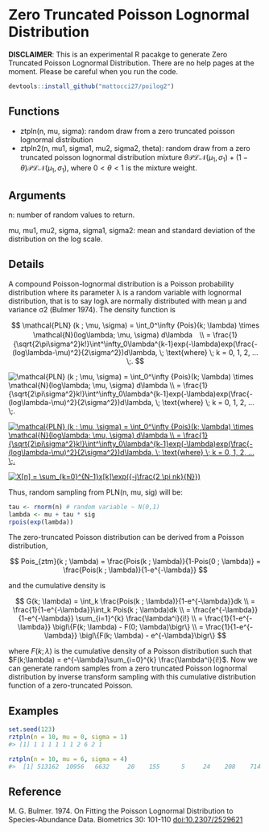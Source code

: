 # Zero Truncated Poisson Lognormal Distribution

**DISCLAIMER**: This is an experimental R pacakge to generate Zero Truncated Poisson Lognormal Distribution. There are no help pages at the moment. Please be careful when you run the code.

````r
devtools::install_github("mattocci27/poilog2")
````

## Functions
- ztpln(n, mu, sigma): random draw from a zero truncated poisson lognormal distribution
- ztpln2(n, mu1, sigma1, mu2, sigma2, theta): random draw from a zero truncated poisson lognormal distribution mixture $\theta \mathcal{PLN}(\mu_1, \sigma_1) + (1 -\theta) \mathcal{PLN}(\mu_1, \sigma_1)$, where $0 < \theta< 1$ is the mixture weight.

## Arguments
n: number of random values to return.  

mu, mu1, mu2, sigma, sigma1, sigma2: mean and standard deviation of the distribution on the log scale.

## Details

A compound Poisson-lognormal distribution is a Poisson probability distribution where its parameter λ is a random variable with lognormal distribution, that is to say logλ are normally distributed with mean μ and variance σ2 (Bulmer 1974). The density function is

$$
\mathcal{PLN} (k ; \mu, \sigma) = \int_0^\infty {Pois}(k; \lambda) \times \mathcal{N}(log\lambda; \mu, \sigma) d\lambda　\\
= \frac{1}{\sqrt{2\pi\sigma^2}k!}\int^\infty_0\lambda^{k-1}exp(-\lambda)exp(\frac{-(log\lambda-\mu)^2}{2\sigma^2})d\lambda, \; \text{where} \; k = 0, 1, 2, ... \;.
$$

<img src="https://latex.codecogs.com/gif.latex?\mathcal{PLN}&space;(k&space;;&space;\mu,&space;\sigma)&space;=&space;\int_0^\infty&space;{Pois}(k;&space;\lambda)&space;\times&space;\mathcal{N}(log\lambda;&space;\mu,&space;\sigma)&space;d\lambda&space;\\&space;=&space;\frac{1}{\sqrt{2\pi\sigma^2}k!}\int^\infty_0\lambda^{k-1}exp(-\lambda)exp(\frac{-(log\lambda-\mu)^2}{2\sigma^2})d\lambda,&space;\;&space;\text{where}&space;\;&space;k&space;=&space;0,&space;1,&space;2,&space;...&space;\;." title="\mathcal{PLN} (k ; \mu, \sigma) = \int_0^\infty {Pois}(k; \lambda) \times \mathcal{N}(log\lambda; \mu, \sigma) d\lambda \\ = \frac{1}{\sqrt{2\pi\sigma^2}k!}\int^\infty_0\lambda^{k-1}exp(-\lambda)exp(\frac{-(log\lambda-\mu)^2}{2\sigma^2})d\lambda, \; \text{where} \; k = 0, 1, 2, ... \;." />


<a href="https://www.codecogs.com/eqnedit.php?latex=\mathcal{PLN}&space;(k&space;;&space;\mu,&space;\sigma)&space;=&space;\int_0^\infty&space;{Pois}(k;&space;\lambda)&space;\times&space;\mathcal{N}(log\lambda;&space;\mu,&space;\sigma)&space;d\lambda&space;\\&space;=&space;\frac{1}{\sqrt{2\pi\sigma^2}k!}\int^\infty_0\lambda^{k-1}exp(-\lambda)exp(\frac{-(log\lambda-\mu)^2}{2\sigma^2})d\lambda,&space;\;&space;\text{where}&space;\;&space;k&space;=&space;0,&space;1,&space;2,&space;...&space;\;." target="_blank"><img src="https://latex.codecogs.com/svg.latex?\mathcal{PLN}&space;(k&space;;&space;\mu,&space;\sigma)&space;=&space;\int_0^\infty&space;{Pois}(k;&space;\lambda)&space;\times&space;\mathcal{N}(log\lambda;&space;\mu,&space;\sigma)&space;d\lambda&space;\\&space;=&space;\frac{1}{\sqrt{2\pi\sigma^2}k!}\int^\infty_0\lambda^{k-1}exp(-\lambda)exp(\frac{-(log\lambda-\mu)^2}{2\sigma^2})d\lambda,&space;\;&space;\text{where}&space;\;&space;k&space;=&space;0,&space;1,&space;2,&space;...&space;\;." title="\mathcal{PLN} (k ; \mu, \sigma) = \int_0^\infty {Pois}(k; \lambda) \times \mathcal{N}(log\lambda; \mu, \sigma) d\lambda \\ = \frac{1}{\sqrt{2\pi\sigma^2}k!}\int^\infty_0\lambda^{k-1}exp(-\lambda)exp(\frac{-(log\lambda-\mu)^2}{2\sigma^2})d\lambda, \; \text{where} \; k = 0, 1, 2, ... \;." /></a>

<a href="https://www.codecogs.com/eqnedit.php?latex=X[n]&space;=&space;\sum_{k=0}^{N-1}x[k]\exp({-j\frac{2&space;\pi&space;nk}{N}})" target="_blank"><img src="https://latex.codecogs.com/gif.latex?X[n]&space;=&space;\sum_{k=0}^{N-1}x[k]\exp({-j\frac{2&space;\pi&space;nk}{N}})" title="X[n] = \sum_{k=0}^{N-1}x[k]\exp({-j\frac{2 \pi nk}{N}})" /></a>


Thus, random sampling from PLN(n, mu, sig) will be:

````r
tau <- rnorm(n) # random variable ~ N(0,1)
lambda <- mu + tau * sig
rpois(exp(lambda))
````

The zero-truncated Poisson distribution can be derived from a Poisson distribution,

$$
Pois_{ztm}(k ; \lambda) = \frac{Pois(k ; \lambda)}{1-Pois(0 ; \lambda)} = \frac{Pois(k ; \lambda)}{1-e^{-\lambda}}
$$



and the cumulative density is

$$
G(k; \lambda) = \int_k \frac{Pois(k ; \lambda)}{1-e^{-\lambda}}dk \\
=  \frac{1}{1-e^{-\lambda}}\int_k Pois(k ; \lambda)dk \\
=  \frac{e^{-\lambda}}{1-e^{-\lambda}} \sum_{i=1}^{k} \frac{\lambda^i}{i!} \\
=  \frac{1}{1-e^{-\lambda}} \bigl\{F(k; \lambda) - F(0; \lambda)\bigr\} \\
=  \frac{1}{1-e^{-\lambda}} \bigl\{F(k; \lambda) - e^{-\lambda}\bigr\}
$$


where $F(k;\lambda)$ is the cumulative density of a Poisson distribution such that $F(k;\lambda) = e^{-\lambda}\sum_{i=0}^{k} \frac{\lambda^i}{i!}$. Now we can generate random samples from a zero truncated Poisson lognormal distribution by inverse transform sampling with this cumulative distribution function of a zero-truncated Poisson.

## Examples

````r
set.seed(123)
rztpln(n = 10, mu = 0, sigma = 1)
#> [1] 1 1 1 1 1 1 2 6 2 1

rztpln(n = 10, mu = 6, sigma = 4)
#>  [1] 513162  10956   6632     20    155      5     24    208    714   6221

````

## Reference

M. G. Bulmer. 1974. On Fitting the Poisson Lognormal Distribution to Species-Abundance Data. Biometrics 30: 101-110 [doi:10.2307/2529621](https://www.jstor.org/stable/2529621?origin=crossref&seq=1#metadata_info_tab_contents)
